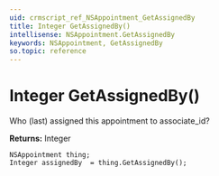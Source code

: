 ```yaml
---
uid: crmscript_ref_NSAppointment_GetAssignedBy
title: Integer GetAssignedBy()
intellisense: NSAppointment.GetAssignedBy
keywords: NSAppointment, GetAssignedBy
so.topic: reference
---
```


# Integer GetAssignedBy()

Who (last) assigned this appointment to associate_id?

**Returns:** Integer

```crmscript
NSAppointment thing;
Integer assignedBy  = thing.GetAssignedBy();
```

